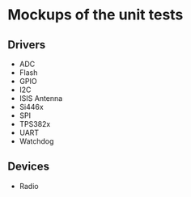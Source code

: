 # Mockups of the unit tests

## Drivers

* ADC
* Flash
* GPIO
* I2C
* ISIS Antenna
* Si446x
* SPI
* TPS382x
* UART
* Watchdog

## Devices

* Radio
